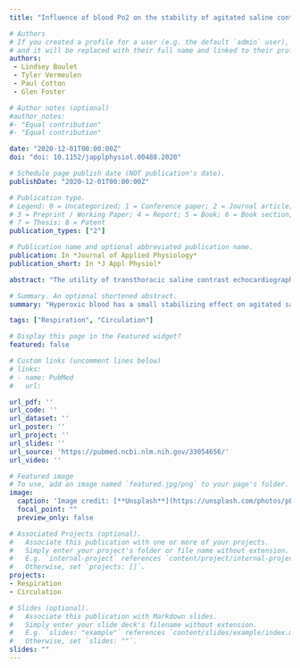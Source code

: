 ```yaml
---
title: "Influence of blood Po2 on the stability of agitated saline contrast."

# Authors
# If you created a profile for a user (e.g. the default `admin` user), write the username (folder name) here 
# and it will be replaced with their full name and linked to their profile.
authors:
 - Lindsey Boulet
 - Tyler Vermeulen
 - Paul Cotton
 - Glen Foster

# Author notes (optional)
#author_notes:
#- "Equal contribution"
#- "Equal contribution"

date: "2020-12-01T00:00:00Z"
doi: "doi: 10.1152/japplphysiol.00488.2020"

# Schedule page publish date (NOT publication's date).
publishDate: "2020-12-01T00:00:00Z"

# Publication type.
# Legend: 0 = Uncategorized; 1 = Conference paper; 2 = Journal article;
# 3 = Preprint / Working Paper; 4 = Report; 5 = Book; 6 = Book section;
# 7 = Thesis; 8 = Patent
publication_types: ["2"]

# Publication name and optional abbreviated publication name.
publication: In *Journal of Applied Physiology*
publication_short: In *J Appl Physiol*

abstract: "The utility of transthoracic saline contrast echocardiography (TTSCE) to assess blood flow through intrapulmonary arteriovenous anastomoses (Q̇IPAVA) in humans is limited due to the potential destabilizing effects of the gas concentration gradients established in varied blood-gas environments. This study assessed the specific effect of a hyperoxic and mixed venous blood-gas environment on the stability of saline contrast. We hypothesized that the rate of contrast mass lost in hyperoxic blood would be similar to mixed venous due to the establishment of equal and opposing gas gradients (O2, N2, CO2) created when the partial pressure of dissolved gases is manipulated. Using an in vitro model of the pulmonary circulation perfused with defibrinated sheep blood and a membrane oxygenator to control blood gases, we assessed the percent contrast conserved (an index of contrast stability) between inflow and outflow sites at multiple flow rates (1.8, 2.8, 4.3, and 6.8 L/min) in a hyperoxic (Po2: 646 ± 16 mmHg; Pco2: 0 ± 0 mmHg) and a mixed venous blood gas condition (Po2: 35 ± 3 mmHg; Pco2: 40 ± 0 mmHg). We found significant contrast decay with time in both conditions, with slightly higher contrast conservation in the hyperoxia trials (64 ± 32%) versus the mixed venous trials (55 ± 21%). These findings suggest that contrast stability is not likely a factor affecting the interpretation of TTSCE performed in healthy humans breathing hyperoxia and lends support to the existence of a local O2-dependent mechanism contributing to the regulation of Q̇IPAVA."

# Summary. An optional shortened abstract.
summary: "Hyperoxic blood has a small stabilizing effect on agitated saline contrast compared with mixed venous blood, lending support to studies that show the reversal of exercise-induced blood flow through intrapulmonary arteriovenous anastomoses (Q̇IPAVA) with hyperoxia. These data support the possible presence of a local O2-dependent regulatory mechanism within the pulmonary vasculature that may play a role in Q̇IPAVA regulation."

tags: ["Respiration", "Circulation"]

# Display this page in the Featured widget?
featured: false

# Custom links (uncomment lines below)
# links:
# - name: PubMed
#   url: 

url_pdf: ''
url_code: ''
url_dataset: ''
url_poster: ''
url_project: ''
url_slides: ''
url_source: 'https://pubmed.ncbi.nlm.nih.gov/33054656/'
url_video: ''

# Featured image
# To use, add an image named `featured.jpg/png` to your page's folder. 
image:
  caption: 'Image credit: [**Unsplash**](https://unsplash.com/photos/pLCdAaMFLTE)'
  focal_point: ""
  preview_only: false

# Associated Projects (optional).
#   Associate this publication with one or more of your projects.
#   Simply enter your project's folder or file name without extension.
#   E.g. `internal-project` references `content/project/internal-project/index.md`.
#   Otherwise, set `projects: []`.
projects:
- Respiration
- Circulation

# Slides (optional).
#   Associate this publication with Markdown slides.
#   Simply enter your slide deck's filename without extension.
#   E.g. `slides: "example"` references `content/slides/example/index.md`.
#   Otherwise, set `slides: ""`.
slides: ""
---
```

